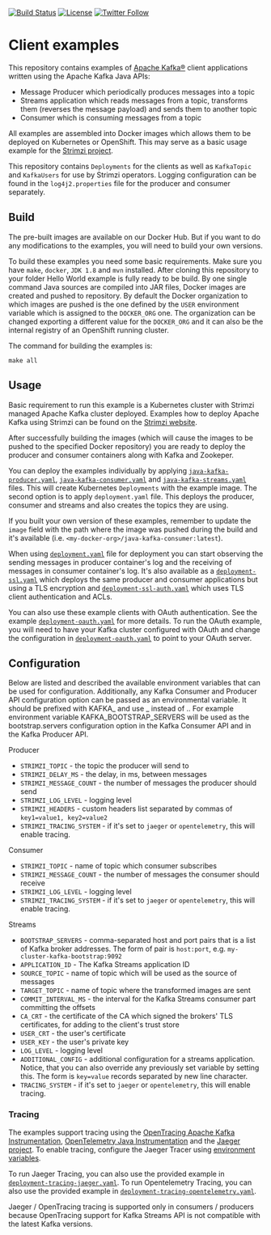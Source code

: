 [![Build Status](https://dev.azure.com/cncf/strimzi/_apis/build/status/client-examples?branchName=main)](https://dev.azure.com/cncf/strimzi/_build/latest?definitionId=33&branchName=main)
[![License](https://img.shields.io/badge/license-Apache--2.0-blue.svg)](http://www.apache.org/licenses/LICENSE-2.0)
[![Twitter Follow](https://img.shields.io/twitter/follow/strimziio.svg?style=social&label=Follow&style=for-the-badge)](https://twitter.com/strimziio)


# Client examples

This repository contains examples of [Apache Kafka®](https://kafka.apache.org) client applications written using the Apache Kafka Java APIs:
* Message Producer which periodically produces messages into a topic
* Streams application which reads messages from a topic, transforms them (reverses the message payload) and sends them to another topic
* Consumer which is consuming messages from a topic

All examples are assembled into Docker images which allows them to be deployed on Kubernetes or OpenShift.
This may serve as a basic usage example for the [Strimzi project](https://strimzi.io).

This repository contains `Deployments` for the clients as well as `KafkaTopic` and `KafkaUsers` for use by Strimzi operators.
Logging configuration can be found in the `log4j2.properties` file for the producer and consumer separately.

## Build

The pre-built images are available on our Docker Hub.
But if you want to do any modifications to the examples, you will need to build your own versions.

To build these examples you need some basic requirements.
Make sure you have `make`, `docker`, `JDK 1.8` and `mvn` installed. 
After cloning this repository to your folder Hello World example is fully ready to be build.
By one single command Java sources are compiled into JAR files, Docker images are created and pushed to repository.
By default the Docker organization to which images are pushed is the one defined by the `USER` environment variable which is assigned to the `DOCKER_ORG` one.
The organization can be changed exporting a different value for the `DOCKER_ORG` and it can also be the internal registry of an OpenShift running cluster.

The command for building the examples is:

```
make all
```

## Usage

Basic requirement to run this example is a Kubernetes cluster with Strimzi managed Apache Kafka cluster deployed.
Examples how to deploy Apache Kafka using Strimzi can be found on the [Strimzi website](https://strimzi.io/quickstarts/minikube/).

After successfully building the images (which will cause the images to be pushed to the specified Docker repository) you are ready to deploy the producer and consumer containers along with Kafka and Zookeper.

You can deploy the examples individually by applying [`java-kafka-producer.yaml`](./java/kafka/java-kafka-producer.yaml), [`java-kafka-consumer.yaml`](./java/kafka/java-kafka-consumer.yaml) and [`java-kafka-streams.yaml`](./java/kafka/java-kafka-streams.yaml) files.
This will create Kubernetes `Deployments` with the example image.
The second option is to apply `deployment.yaml` file.
This deploys the producer, consumer and streams and also creates the topics they are using.

If you built your own version of these examples, remember to update the `image` field with the path where the image was pushed during the build and it's available (i.e. `<my-docker-org>/java-kafka-consumer:latest`).

When using [`deployment.yaml`](./java/kafka/deployment.yaml) file for deployment you can start observing the sending messages in producer container's log and the receiving of messages in consumer container's log.
It's also available as a [`deployment-ssl.yaml`](./java/kafka/deployment-ssl.yaml) which deploys the same producer and consumer applications but using a TLS encryption and [`deployment-ssl-auth.yaml`](./java/kafka/deployment-ssl-auth.yaml) which uses TLS client authentication and ACLs.

You can also use these example clients with OAuth authentication. See the example [`deployment-oauth.yaml`](./java/kafka/deployment-oauth.yaml) for more details.
To run the OAuth example, you will need to have your Kafka cluster configured with OAuth and change the configuration in [`deployment-oauth.yaml`](./java/kafka/deployment-oauth.yaml) to point to your OAuth server.

## Configuration

Below are listed and described the available environment variables that can be used for configuration.
Additionally, any Kafka Consumer and Producer API configuration option can be passed as an environmental variable. 
It should be prefixed with KAFKA_ and use _ instead of .. 
For example environment variable KAFKA_BOOTSTRAP_SERVERS will be used as the bootstrap.servers configuration option in the Kafka Consumer API and in the Kafka Producer API.

Producer  
* `STRIMZI_TOPIC` - the topic the producer will send to  
* `STRIMZI_DELAY_MS` - the delay, in ms, between messages  
* `STRIMZI_MESSAGE_COUNT` - the number of messages the producer should send  
* `STRIMZI_LOG_LEVEL` - logging level  
* `STRIMZI_HEADERS` - custom headers list separated by commas of `key1=value1, key2=value2`
* `STRIMZI_TRACING_SYSTEM` - if it's set to `jaeger` or `opentelemetry`, this will enable tracing. 

Consumer  
* `STRIMZI_TOPIC` - name of topic which consumer subscribes  
* `STRIMZI_MESSAGE_COUNT` - the number of messages the consumer should receive
* `STRIMZI_LOG_LEVEL` - logging level  
* `STRIMZI_TRACING_SYSTEM` - if it's set to `jaeger` or `opentelemetry`, this will enable tracing.

Streams  
* `BOOTSTRAP_SERVERS` - comma-separated host and port pairs that is a list of Kafka broker addresses. The form of pair is `host:port`, e.g. `my-cluster-kafka-bootstrap:9092`
* `APPLICATION_ID` - The Kafka Streams application ID
* `SOURCE_TOPIC` - name of topic which will be used as the source of messages
* `TARGET_TOPIC` - name of topic where the transformed images are sent
* `COMMIT_INTERVAL_MS` - the interval for the Kafka Streams consumer part committing the offsets
* `CA_CRT` - the certificate of the CA which signed the brokers' TLS certificates, for adding to the client's trust store
* `USER_CRT` - the user's certificate
* `USER_KEY` - the user's private key
* `LOG_LEVEL` - logging level
* `ADDITIONAL_CONFIG` - additional configuration for a streams application. Notice, that you can also override any previously set variable by setting this. The form is `key=value` records separated by new line character.
* `TRACING_SYSTEM` - if it's set to `jaeger` or `opentelemetry`, this will enable tracing.

### Tracing

The examples support tracing using the [OpenTracing Apache Kafka Instrumentation](https://github.com/opentracing-contrib/java-kafka-client), 
[OpenTelemetry Java Instrumentation](https://github.com/open-telemetry/opentelemetry-java-instrumentation) and the [Jaeger project](https://www.jaegertracing.io/).
To enable tracing, configure the Jaeger Tracer using [environment variables](https://github.com/jaegertracing/jaeger-client-java/tree/master/jaeger-core#configuration-via-environment).

To run Jaeger Tracing, you can also use the provided example in [`deployment-tracing-jaeger.yaml`](./java/kafka/deployment-tracing-jaeger.yaml).
To run Opentelemetry Tracing, you can also use the provided example in [`deployment-tracing-opentelemetry.yaml`](./java/kafka/deployment-tracing-opentelemetry.yaml).

Jaeger / OpenTracing tracing is supported only in consumers / producers because OpenTracing support for Kafka Streams API is not compatible with the latest Kafka versions.